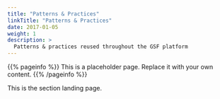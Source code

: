 ```yaml
---
title: "Patterns & Practices"
linkTitle: "Patterns & Practices"
date: 2017-01-05
weight: 1
description: >
  Patterns & practices reused throughout the GSF platform
---
```


{{% pageinfo %}}
This is a placeholder page. Replace it with your own content.
{{% /pageinfo %}}

This is the section landing page.
